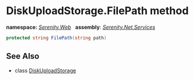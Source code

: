 # DiskUploadStorage.FilePath method
**namespace:** *[Serenity.Web](../../README.md#serenity.web-namespace)*   **assembly**: *[Serenity.Net.Services](../../README.md)*

```csharp
protected string FilePath(string path)
```

## See Also

* class [DiskUploadStorage](../DiskUploadStorage.md)